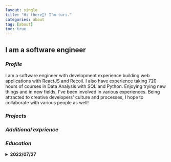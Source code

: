 ```yaml
---
layout: single
title: "Hi there👋! I'm turi."
categories: about
tag: [about]
toc: true
---
```


## I am a software engineer

### _Profile_

I am a software engineer with development experience building web applications with ReactJS and Recoil. I also have experience taking 720 hours of courses in Data Analysis with SQL and Python. Enjoying trying new things and in new fields, I've been involved in various experiences. Being attracted to creative developers' culture and processes, I hope to collaborate with various people as well!

### _Projects_

### _Additional exprience_

### _Education_

<details>
      <summary><b>2022/07/27</b></summary>
      <div markdown="1">       
      - test 
      - test
      
<br>
